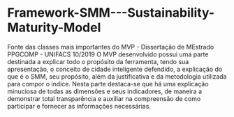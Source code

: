 # Framework-SMM---Sustainability-Maturity-Model
Fonte das classes mais importantes do MVP - Dissertação de MEstrado PPGCOMP - UNIFACS 10/2019
O MVP desenvolvido possui uma parte destinada a explicar todo o propósito da ferramenta, tendo sua apresentação, o conceito de cidade inteligente defendido, a explicação do que é o SMM, seu propósito, além da justificativa e da metodologia utilizada para compor o índice. Nesta parte destaca-se que há uma explicação minuciosa de todas as dimensões e seus indicadores, de maneira a demonstrar total transparência e auxiliar na compreensão de como participar e fornecer as informações necessárias.
